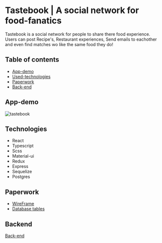 # Tastebook | A social network for food-fanatics
Tastebook is a social network for people to share there food experience. Users can post Recipe's, Restaurant experiences, Send emails to eachother and even find matches wo like the same food they do!

## Table of contents
- [App-demo](#app-demo)
- [Used-technologies](#technologies)
- [Paperwork](#paper-work)
- [Back-end](#back-end)

## App-demo
<img src="https://media.giphy.com/media/ll0IUmuVtw0xoG5vse/giphy.gif" alt="tastebook"/>

## Technologies
- React
- Typescript
- Scss
- Material-ui
- Redux
- Express
- Sequelize
- Postgres

## Paperwork
- [WireFrame](https://wireframepro.mockflow.com/view/M9671aeffc066dae62ae29a466f65add21596808374083#/page/49d80232ca6f4f5ab6f1c32ff52fa58e)
- [Database tables](https://dbdiagram.io/d/5f32cc06e1246d54aa2cf7b3)

## Backend
[Back-end](https://github.com/Myrinw/tastebook-backend)
